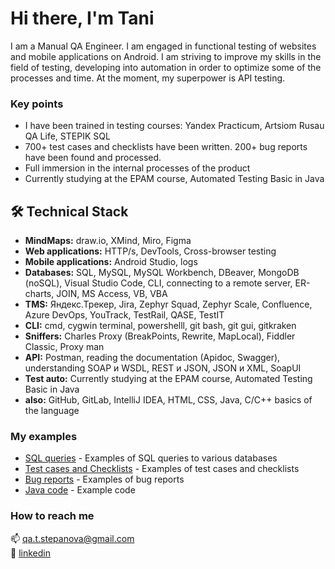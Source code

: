 # Hi there, I'm Tani
I am a Manual QA Engineer. I am engaged in functional testing of websites and mobile applications on Android. I am striving to improve my skills in the field of testing, developing into automation in order to optimize some of the processes and time. At the moment, my superpower is API testing.

### Key points
*   I have been trained in testing courses: Yandex Practicum, Artsiom Rusau QA Life, STEPIK SQL
*   700+ test cases and checklists have been written. 200+ bug reports have been found and processed.
*   Full immersion in the internal processes of the product
*   Currently studying at the EPAM course, Automated Testing Basic in Java

## 🛠 Technical Stack
*   <b>MindMaps:</b> draw.io, XMind, Miro, Figma
*   <b>Web applications:</b> HTTP/s, DevTools, Cross-browser testing
*   <b>Mobile applications:</b> Android Studio, logs 
*   <b>Databases:</b> SQL, MySQL, MySQL Workbench, DBeaver, MongoDB (noSQL), Visual Studio Code, CLI, connecting to a remote server, ER-charts, JOIN, MS Access, VB, VBA
*   <b>TMS:</b> Яндекс.Трекер, Jira, Zephyr Squad, Zephyr Scale, Confluence, Azure DevOps, YouTrack, TestRail, QASE, TestIT
*   <b>CLI:</b>  cmd, cygwin terminal, powershelll, git bash, git gui, gitkraken
*   <b>Sniffers:</b> Charles Proxy (BreakPoints, Rewrite, MapLocal), Fiddler Classic, Proxy man
*   <b>API:</b> Postman, reading the documentation (Apidoc, Swagger), understanding SOAP и WSDL, REST и JSON, JSON и XML, SoapUI
*   <b>Test auto:</b> Currently studying at the EPAM course, Automated Testing Basic in Java
*   <b>also:</b> GitHub, GitLab, IntelliJ IDEA, HTML‚ CSS, Java, С/С++  basics of the language

### My examples

*   [SQL queries](https://github.com/Tani-QA/sql_to_database) - Examples of SQL queries to various databases
*   [Test cases and Checklists](https://drive.google.com/drive/folders/1ol1bSBbI6H7pKGgqN6796fiUtGl2lY_R?usp=sharing) - Examples of test cases and checklists
*   [Bug reports](https://drive.google.com/drive/folders/1Irj-gBZ-BUYJgVKO2ctmSDXPHLgjzewq?usp=sharing) - Examples of bug reports
*   [Java code](https://github.com/Tani-QA/EPAM_Java) - Example code



### How to reach me

 📫 <a href='mailto:qa.t.stepanova@gmail.com'>qa.t.stepanova@gmail.com</a><br>
 💬 <a href='https://www.linkedin.com/in/qa-tstepanova/'>linkedin</a>



<!--

**Tani-QA/tani-qa** is a ✨ _special_ ✨ repository because its `README.md` (this file) appears on your GitHub profile.

Here are some ideas to get you started:

- 🔭 I’m currently working on ...
- 🌱 I’m currently learning ...
- 👯 I’m looking to collaborate on ...
- 🤔 I’m looking for help with ...
- 💬 Ask me about ...
- 📫 How to reach me: ...
- 😄 Pronouns: ...
- ⚡ Fun fact: ...
-->
